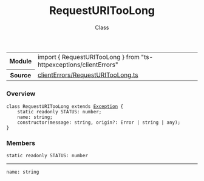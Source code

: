 <header class="symbol-info-header">    <h1 id="requesturitoolong">RequestURITooLong</h1>    <label class="symbol-info-type-label class">Class</label>      </header>
<section class="symbol-info">      <table class="is-full-width">        <tbody>        <tr>          <th>Module</th>          <td>            <div class="lang-typescript">                <span class="token keyword">import</span> { RequestURITooLong }                 <span class="token keyword">from</span>                 <span class="token string">"ts-httpexceptions/clientErrors"</span>                            </div>          </td>        </tr>        <tr>          <th>Source</th>          <td>            <a href="https://TypedProject.github.io/ts-httpexceptions/blob/v4.1.0/src/clientErrors/RequestURITooLong.ts#L0-L0">                clientErrors/RequestURITooLong.ts            </a>        </td>        </tr>                </tbody>      </table>    </section>

### Overview

<pre><code class="typescript-lang"><span class="token keyword">class</span> RequestURITooLong <span class="token keyword">extends</span> <a href="#api/common/core/exception"><span class="token">Exception</span></a> <span class="token punctuation">{</span>
    <span class="token keyword">static</span> <span class="token keyword">readonly</span> STATUS<span class="token punctuation">:</span> <span class="token keyword">number</span><span class="token punctuation">;</span>
    name<span class="token punctuation">:</span> <span class="token keyword">string</span><span class="token punctuation">;</span>
    <span class="token keyword">constructor</span><span class="token punctuation">(</span>message<span class="token punctuation">:</span> <span class="token keyword">string</span><span class="token punctuation">,</span> origin?<span class="token punctuation">:</span> Error | <span class="token keyword">string</span> | <span class="token keyword">any</span><span class="token punctuation">)</span><span class="token punctuation">;</span>
<span class="token punctuation">}</span></code></pre>

### Members

<div class="method-overview"><pre><code class="typescript-lang"><span class="token keyword">static</span> <span class="token keyword">readonly</span> STATUS<span class="token punctuation">:</span> <span class="token keyword">number</span></code></pre></div>
<hr />
<div class="method-overview"><pre><code class="typescript-lang">name<span class="token punctuation">:</span> <span class="token keyword">string</span></code></pre></div>
